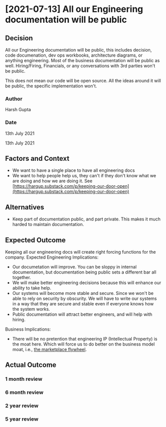 # \[2021-07-13\] All our Engineering documentation will be public

## Decision

All our Engineering documentation will be public, this includes decision, code documenation, dev ops workbooks, architecture diagrams, or anything engineering. Most of the business documentation will be public as well. Hiring/Firing, Financials, or any conversations with 3rd parties won't be public.

This does not mean our code will be open source. All the ideas around it will be public, the specific implementation won't.

### Author

Harsh Gupta

### Date

13th July 2021

13th July 2021

## Factors and Context

* We want to have a single place to have all engineering docs
* We want to help people help us, they can't if they don't know what we are doing and how we are doing it. See [https://hargup.substack.com/p/keeping-our-door-open](https://hargup.substack.com/p/keeping-our-door-open)

## Alternatives

* Keep part of documentation public, and part private. This makes it much harded to maintain documentation.

## Expected Outcome

Keeping all our engineering docs will create right forcing functions for the company. Expected Engineering Implications:

* Our documetation will improve. You can be sloppy in internal documentation, but documentation being public sets a different bar all together.
* We will make better engineering decisions because this will enhance our ability to take help.
* Our systems will become more stable and secure. Since we won't be able to rely on security by obscurity. We will have to write our systems in a way that they are secure and stable even if everyone knows how the system works.
* Public documentation will attract better engineers, and will help with hiring.

Business Implications:

* There will be no pretention that engineering IP \(Intellectual Property\) is the moat here. Which will force us to do better on the business model moat, i.e., [the marketplace flywheel](https://hargup.substack.com/p/amazon-for-search-re-explained).

## Actual Outcome

### 1 month review

### 6 month review

### 2 year review

### 5 year review

